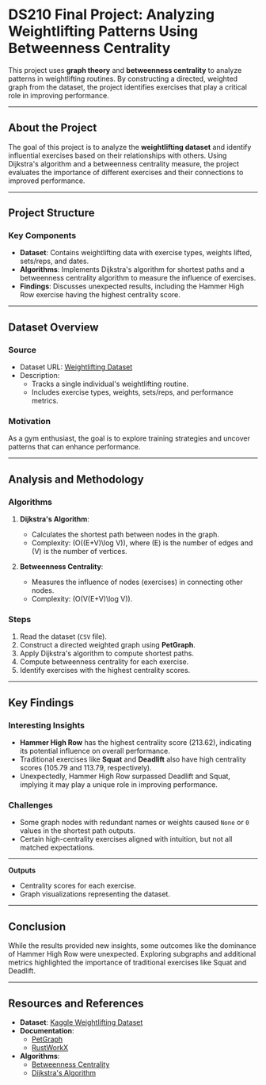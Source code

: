 # DS210 Final Project: Analyzing Weightlifting Patterns Using Betweenness Centrality

This project uses **graph theory** and **betweenness centrality** to analyze patterns in weightlifting routines. By constructing a directed, weighted graph from the dataset, the project identifies exercises that play a critical role in improving performance.

---

##  About the Project

The goal of this project is to analyze the **weightlifting dataset** and identify influential exercises based on their relationships with others. Using Dijkstra's algorithm and a betweenness centrality measure, the project evaluates the importance of different exercises and their connections to improved performance.

---

##  Project Structure

### Key Components
- **Dataset**: Contains weightlifting data with exercise types, weights lifted, sets/reps, and dates.
- **Algorithms**: Implements Dijkstra's algorithm for shortest paths and a betweenness centrality algorithm to measure the influence of exercises.
- **Findings**: Discusses unexpected results, including the Hammer High Row exercise having the highest centrality score.

---

##  Dataset Overview

### **Source**
- Dataset URL: [Weightlifting Dataset](https://www.kaggle.com/datasets/joep89/weightlifting)
- Description:
  - Tracks a single individual's weightlifting routine.
  - Includes exercise types, weights, sets/reps, and performance metrics.

### **Motivation**
As a gym enthusiast, the goal is to explore training strategies and uncover patterns that can enhance performance.

---

##  Analysis and Methodology

### **Algorithms**
1. **Dijkstra's Algorithm**:
   - Calculates the shortest path between nodes in the graph.
   - Complexity: \(O((E+V)\log V)\), where \(E\) is the number of edges and \(V\) is the number of vertices.

2. **Betweenness Centrality**:
   - Measures the influence of nodes (exercises) in connecting other nodes.
   - Complexity: \(O(V(E+V)\log V)\).

### **Steps**
1. Read the dataset (`CSV` file).
2. Construct a directed weighted graph using **PetGraph**.
3. Apply Dijkstra's algorithm to compute shortest paths.
4. Compute betweenness centrality for each exercise.
5. Identify exercises with the highest centrality scores.

---

##  Key Findings

### **Interesting Insights**
- **Hammer High Row** has the highest centrality score (213.62), indicating its potential influence on overall performance.
- Traditional exercises like **Squat** and **Deadlift** also have high centrality scores (105.79 and 113.79, respectively).
- Unexpectedly, Hammer High Row surpassed Deadlift and Squat, implying it may play a unique role in improving performance.

### **Challenges**
- Some graph nodes with redundant names or weights caused `None` or `0` values in the shortest path outputs.
- Certain high-centrality exercises aligned with intuition, but not all matched expectations.

---



 **Outputs**
   - Centrality scores for each exercise.
   - Graph visualizations representing the dataset.

---

##  Conclusion

While the results provided new insights, some outcomes like the dominance of Hammer High Row were unexpected. Exploring subgraphs and additional metrics highlighted the importance of traditional exercises like Squat and Deadlift.

---

##  Resources and References

- **Dataset**: [Kaggle Weightlifting Dataset](https://www.kaggle.com/datasets/joep89/weightlifting)
- **Documentation**:
  - [PetGraph](https://docs.rs/petgraph/latest/petgraph/)
  - [RustWorkX](https://docs.rs/rustworkx-core/latest/rustworkx_core/)
- **Algorithms**:
  - [Betweenness Centrality](https://www.nebula-graph.io/posts/how-to-compute-betweenness-centrality-aganist-nebula-graph)
  - [Dijkstra's Algorithm](https://en.wikipedia.org/wiki/Dijkstra%27s_algorithm)


